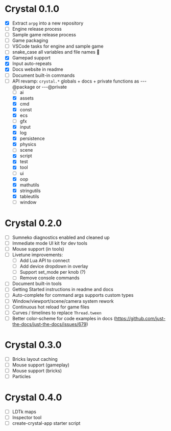 # Crystal 0.1.0

- [x] Extract `arpg` into a new repository
- [ ] Engine release process
- [ ] Sample game release process
- [ ] Game packaging
- [ ] VSCode tasks for engine and sample game
- [ ] snake_case all variables and file names 🐍
- [x] Gamepad support
- [x] Input auto-repeats
- [x] Docs website in readme
- [ ] Document built-in commands
- [ ] API revamp: `crystal.*` globals + docs + private functions as ---@package or ---@private
  - [ ] ai
  - [x] assets
  - [x] cmd
  - [x] const
  - [x] ecs
  - [ ] gfx
  - [x] input
  - [x] log
  - [x] persistence
  - [x] physics
  - [ ] scene
  - [x] script
  - [x] test
  - [x] tool
  - [ ] ui
  - [x] oop
  - [x] mathutils
  - [x] stringutils
  - [x] tableutils
  - [ ] window

# Crystal 0.2.0

- [ ] Sumneko diagnostics enabled and cleaned up
- [ ] Immediate mode UI kit for dev tools
- [ ] Mouse support (in tools)
- [ ] Livetune improvements:
  - [ ] Add Lua API to connect
  - [ ] Add device dropdown in overlay
  - [ ] Support set_mode per knob (?)
  - [ ] Remove console commands
- [ ] Document built-in tools
- [ ] Getting Started instructions in readme and docs
- [ ] Auto-complete for command args supports custom types
- [ ] Window/viewport/scene/camera system rework
- [ ] Continuous hot reload for game files
- [ ] Curves / timelines to replace `Thread.tween`
- [ ] Better color-scheme for code examples in docs (https://github.com/just-the-docs/just-the-docs/issues/679)

# Crystal 0.3.0

- [ ] Bricks layout caching
- [ ] Mouse support (gameplay)
- [ ] Mouse support (bricks)
- [ ] Particles

# Crystal 0.4.0

- [ ] LDTk maps
- [ ] Inspector tool
- [ ] create-crystal-app starter script
